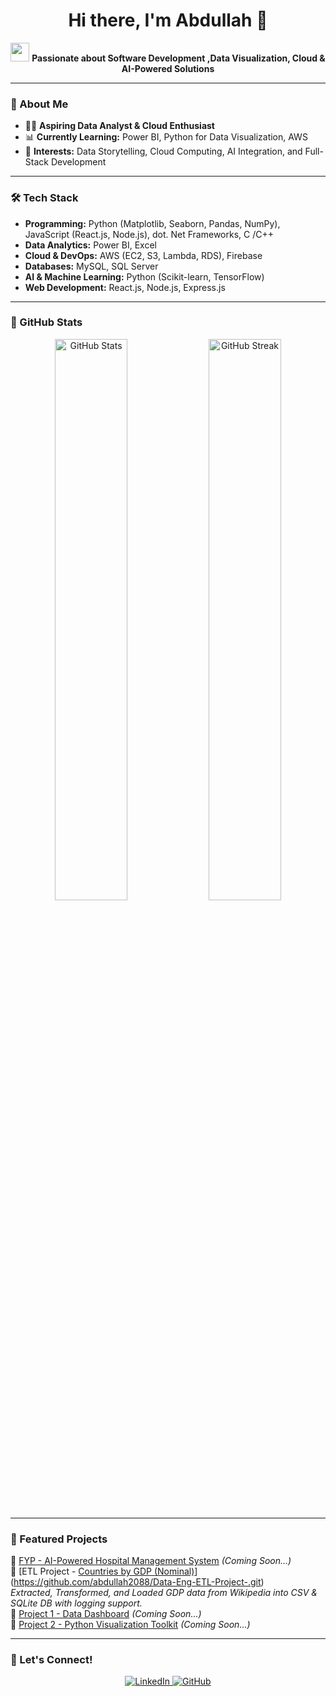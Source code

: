 <h1 align="center">Hi there, I'm Abdullah 👋</h1>

<p align="center">
  <img src="https://media.giphy.com/media/hvRJCLFzcasrR4ia7z/giphy.gif" width="30">
  <strong> Passionate about Software Development ,Data Visualization, Cloud & AI-Powered Solutions </strong>
</p>

---

### 🚀 About Me
- 🧑‍💻 **Aspiring Data Analyst & Cloud Enthusiast**
- 📊 **Currently Learning:** Power BI, Python for Data Visualization, AWS  
- 🎯 **Interests:** Data Storytelling, Cloud Computing, AI Integration, and Full-Stack Development  

---

### 🛠️ Tech Stack
- **Programming:** Python (Matplotlib, Seaborn, Pandas, NumPy), JavaScript (React.js, Node.js),  dot. Net Frameworks, C /C++  
- **Data Analytics:** Power BI, Excel  
- **Cloud & DevOps:** AWS (EC2, S3, Lambda, RDS), Firebase  
- **Databases:** MySQL, SQL Server
- **AI & Machine Learning:** Python (Scikit-learn, TensorFlow)  
- **Web Development:** React.js, Node.js, Express.js  

---

### 🌟 GitHub Stats
<p align="center">
  <img src="https://github-readme-stats.vercel.app/api?username=abdullah2088&show_icons=true&theme=radical" width="48%" alt="GitHub Stats">
  <img src="https://github-readme-streak-stats.herokuapp.com/?user=abdullah2088&theme=radical" width="48%" alt="GitHub Streak">
</p>

---
### 📌 Featured Projects  
🔹 [FYP - AI-Powered Hospital Management System](#) *(Coming Soon...)*  
🔹 [ETL Project - [Countries by GDP (Nominal)](https://github.com/abdullah2088/etl-gdp-project)](https://github.com/abdullah2088/Data-Eng-ETL-Project-.git)  
   *Extracted, Transformed, and Loaded GDP data from Wikipedia into CSV & SQLite DB with logging support.*  
🔹 [Project 1 - Data Dashboard](#) *(Coming Soon...)*  
🔹 [Project 2 - Python Visualization Toolkit](#) *(Coming Soon...)*  


---

### 📢 Let's Connect!  
<p align="center">
  <a href="https://www.linkedin.com/in/abdullahahmad11/" target="_blank">
    <img src="https://img.shields.io/badge/LinkedIn-blue?style=for-the-badge&logo=linkedin" alt="LinkedIn">
  </a>
  <a href="https://github.com/abdullah2088" target="_blank">
    <img src="https://img.shields.io/badge/GitHub-black?style=for-the-badge&logo=github" alt="GitHub">
  </a>
</p>
